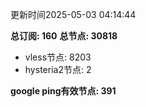 更新时间2025-05-03 04:14:44

**总订阅: 160**
**总节点: 30818**
- vless节点: 8203
- hysteria2节点: 2

**google ping有效节点: 391**
